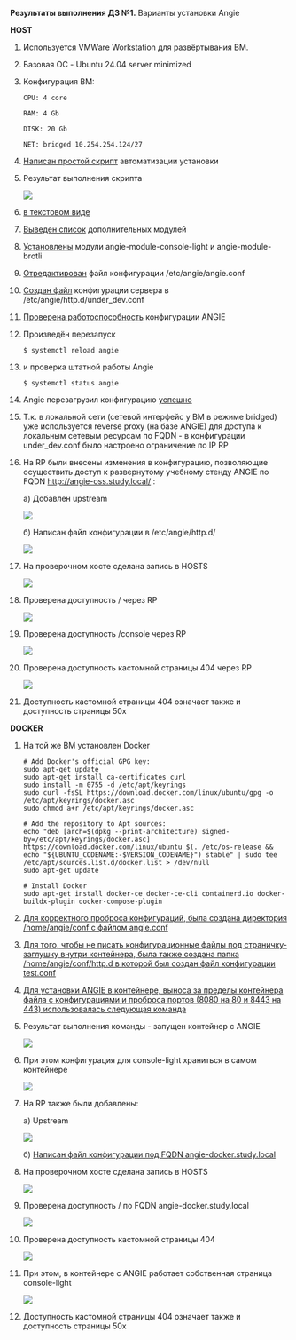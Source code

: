 **Результаты выполнения ДЗ №1.**
Варианты установки Angie

**HOST**
1. Используется VMWare Workstation для развёртывания ВМ.
2. Базовая ОС - Ubuntu 24.04 server minimized
3. Конфигурация ВМ:

   ```
   CPU: 4 core

   RAM: 4 Gb

   DISK: 20 Gb

   NET: bridged 10.254.254.124/27
   ```
   
5. [Написан простой скрипт](https://github.com/ViperOGrind/OTUS_STUDY/blob/main/3.%20Варианты%20установки%20Angie%20%20ДЗ%201/Artifacts/HOST/Angie_install_script_code.txt) автоматизации установки
6. Результат выполнения скрипта
   
   ![](https://github.com/ViperOGrind/OTUS_STUDY/blob/main/3.%20Варианты%20установки%20Angie%20%20ДЗ%201/Artifacts/HOST/Angie_install_script_result.png)
   
7. [в текстовом виде](https://github.com/ViperOGrind/OTUS_STUDY/blob/main/3.%20Варианты%20установки%20Angie%20%20ДЗ%201/Artifacts/HOST/Angie_install_script_result.txt)
8. [Выведен список](https://github.com/ViperOGrind/OTUS_STUDY/blob/main/3.%20Варианты%20установки%20Angie%20%20ДЗ%201/Artifacts/HOST/Angie_install_modules_list.txt) дополнительных модулей
9. [Установлены](https://github.com/ViperOGrind/OTUS_STUDY/blob/main/3.%20Варианты%20установки%20Angie%20%20ДЗ%201/Artifacts/HOST/Angie_install_modules_console-light_brotli.txt) модули angie-module-console-light и angie-module-brotli
10. [Отредактирован](https://github.com/ViperOGrind/OTUS_STUDY/blob/main/3.%20Варианты%20установки%20Angie%20%20ДЗ%201/Artifacts/HOST/Angie_artifacts_angie.conf.txt) файл конфигурации /etc/angie/angie.conf
11. [Создан файл](https://github.com/ViperOGrind/OTUS_STUDY/blob/main/3.%20Варианты%20установки%20Angie%20%20ДЗ%201/Artifacts/HOST/Angie_artifacts_under_dev.conf.txt) конфигурации сервера в /etc/angie/http.d/under_dev.conf
12. [Проверена работоспособность](https://github.com/ViperOGrind/OTUS_STUDY/blob/main/3.%20Варианты%20установки%20Angie%20%20ДЗ%201/Artifacts/HOST/Angie_artifacts_test_angie.txt) конфигурации ANGIE
13. Произведён перезапуск
    ```
    $ systemctl reload angie
    ```
14. и проверка штатной работы Angie
    ```
    $ systemctl status angie
    ```
15. Angie перезагрузил конфигурацию [успешно](https://github.com/ViperOGrind/OTUS_STUDY/blob/main/3.%20Варианты%20установки%20Angie%20%20ДЗ%201/Artifacts/HOST/Angie_artifacts_reload_angie.txt)
16. Т.к. в локальной сети (сетевой интерфейс у ВМ в режиме bridged) уже используется reverse proxy (на базе ANGIE) для доступа к локальным сетевым ресурсам по FQDN - в конфигурации under_dev.conf было настроено ограничение по IP RP
17. На RP были внесены изменения в конфигурацию, позволяющие осуществить доступ к развернутому учебному стенду ANGIE по FQDN http://angie-oss.study.local/ :

    а) Добавлен upstream

    ![](https://github.com/ViperOGrind/OTUS_STUDY/blob/main/3.%20Варианты%20установки%20Angie%20%20ДЗ%201/Artifacts/HOST/Angie_artifacts_reverse_proxy_upstreams.png)

    б) Написан файл конфигурации в /etc/angie/http.d/

    ![](https://github.com/ViperOGrind/OTUS_STUDY/blob/main/3.%20Варианты%20установки%20Angie%20%20ДЗ%201/Artifacts/HOST/Angie_artifacts_reverse_proxy_config.png)
    
18. На проверочном хосте сделана запись в HOSTS

    ![](https://github.com/ViperOGrind/OTUS_STUDY/blob/main/3.%20Варианты%20установки%20Angie%20%20ДЗ%201/Artifacts/HOST/Angie_artifacts_hosts_config.png)
    
19. Проверена доступность / через RP

    ![](https://github.com/ViperOGrind/OTUS_STUDY/blob/main/3.%20Варианты%20установки%20Angie%20%20ДЗ%201/Artifacts/HOST/Angie_artifacts_angie-oss.study.local.png)
    
20. Проверена доступность /console через RP

    ![](https://github.com/ViperOGrind/OTUS_STUDY/blob/main/3.%20Варианты%20установки%20Angie%20%20ДЗ%201/Artifacts/HOST/Angie_artifacts_angie-oss.study.local_console.png)
    
21. Проверена доступность кастомной страницы 404 через RP
    
    ![](https://github.com/ViperOGrind/OTUS_STUDY/blob/main/3.%20Варианты%20установки%20Angie%20%20ДЗ%201/Artifacts/HOST/Angie_artifacts_angie-oss.study.local_test404.png)
    
22. Доступность кастомной страницы 404 означает также и доступность страницы 50х

**DOCKER**

1. На той же ВМ установлен Docker

   ```
   # Add Docker's official GPG key:
   sudo apt-get update
   sudo apt-get install ca-certificates curl
   sudo install -m 0755 -d /etc/apt/keyrings
   sudo curl -fsSL https://download.docker.com/linux/ubuntu/gpg -o /etc/apt/keyrings/docker.asc
   sudo chmod a+r /etc/apt/keyrings/docker.asc

   # Add the repository to Apt sources:
   echo "deb [arch=$(dpkg --print-architecture) signed-by=/etc/apt/keyrings/docker.asc] https://download.docker.com/linux/ubuntu $(. /etc/os-release && echo "${UBUNTU_CODENAME:-$VERSION_CODENAME}") stable" | sudo tee /etc/apt/sources.list.d/docker.list > /dev/null
   sudo apt-get update

   # Install Docker
   sudo apt-get install docker-ce docker-ce-cli containerd.io docker-buildx-plugin docker-compose-plugin
   ```

2. [Для корректного проброса конфигураций, была создана директория /home/angie/conf с файлом angie.conf](https://github.com/ViperOGrind/OTUS_STUDY/blob/main/3.%20Варианты%20установки%20Angie%20%20ДЗ%201/Artifacts/DOCKER/Angie_artifacts_docker_angie.conf.txt)
3. [Для того, чтобы не писать конфигурационные файлы под страничку-заглушку внутри контейнера, была также создана папка /home/angie/conf/http.d в которой был создан файл конфигурации test.conf](https://github.com/ViperOGrind/OTUS_STUDY/blob/main/3.%20Варианты%20установки%20Angie%20%20ДЗ%201/Artifacts/DOCKER/Angie_artifacts_docker_test.conf.txt)
4. [Для установки ANGIE в контейнере, выноса за пределы контейнера файла с конфигурациями и проброса портов (8080 на 80 и 8443 на 443) использовалась следующая команда](https://github.com/ViperOGrind/OTUS_STUDY/blob/main/3.%20Варианты%20установки%20Angie%20%20ДЗ%201/Artifacts/DOCKER/Angie_artifacts_docker_deploy.txt)
5. Результат выполнения команды - запущен контейнер с ANGIE

   ![](https://github.com/ViperOGrind/OTUS_STUDY/blob/main/3.%20Варианты%20установки%20Angie%20%20ДЗ%201/Artifacts/DOCKER/Angie_artifacts_docker_ps.png)
   
6. При этом конфигурация для console-light храниться в самом контейнере

   ![](https://github.com/ViperOGrind/OTUS_STUDY/blob/main/3.%20Варианты%20установки%20Angie%20%20ДЗ%201/Artifacts/DOCKER/Angie_artifacts_docker_console-light.png)
   
7. На RP также были добавлены:
   
   а) Upstream

   ![](https://github.com/ViperOGrind/OTUS_STUDY/blob/main/3.%20Варианты%20установки%20Angie%20%20ДЗ%201/Artifacts/DOCKER/Angie_artifacts_reverse_proxy_upstreams_docker.png)
   
   б) [Написан файл конфигурации под FQDN angie-docker.study.local](https://github.com/ViperOGrind/OTUS_STUDY/blob/main/3.%20Варианты%20установки%20Angie%20%20ДЗ%201/Artifacts/DOCKER/Angie_artifacts_reverse_proxy_docker_config.txt)
8. На проверочном хосте сделана запись в HOSTS

    ![](https://github.com/ViperOGrind/OTUS_STUDY/blob/main/3.%20Варианты%20установки%20Angie%20%20ДЗ%201/Artifacts/DOCKER/Angie_artifacts_hosts.png)
    
9. Проверена доступность / по FQDN angie-docker.study.local

    ![](https://github.com/ViperOGrind/OTUS_STUDY/blob/main/3.%20Варианты%20установки%20Angie%20%20ДЗ%201/Artifacts/DOCKER/Angie_artifacts_reverse_angie-docker.study.local.png)
    
10. Проверена доступность кастомной страницы 404

    ![](https://github.com/ViperOGrind/OTUS_STUDY/blob/main/3.%20Варианты%20установки%20Angie%20%20ДЗ%201/Artifacts/DOCKER/Angie_artifacts_reverse_angie-docker.study.local_test404.png)
    
11. При этом, в контейнере с ANGIE работает собственная страница console-light

    ![](https://github.com/ViperOGrind/OTUS_STUDY/blob/main/3.%20Варианты%20установки%20Angie%20%20ДЗ%201/Artifacts/DOCKER/Angie_artifacts_reverse_angie-docker.study.local_console.png)
    
12. Доступность кастомной страницы 404 означает также и доступность страницы 50х
